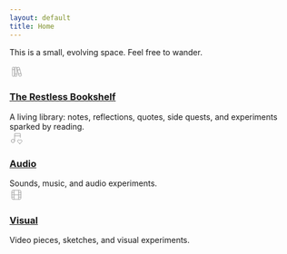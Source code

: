 ```yaml
---
layout: default
title: Home
---
```


This is a small, evolving space. Feel free to wander.

<div class="flex-header">
  <!-- Bookshelf / Library SVG -->
  <svg xmlns="http://www.w3.org/2000/svg" width="24" height="24" viewBox="0 0 24 24" fill="none" stroke="#9e9e9e" stroke-width="1" stroke-linecap="round" stroke-linejoin="round">
    <path d="M5 4m0 1a1 1 0 0 1 1-1h2a1 1 0 0 1 1 1v14a1 1 0 0 1-1 1h-2a1 1 0 0 1-1-1z"/>
    <path d="M9 4m0 1a1 1 0 0 1 1-1h2a1 1 0 0 1 1 1v14a1 1 0 0 1-1 1h-2a1 1 0 0 1-1-1z"/>
    <path d="M5 8h4"/>
    <path d="M9 16h4"/>
    <path d="M13.803 4.56l2.184-.53c.562-.135 1.133.19 1.282.732l3.695 13.418a1.02 1.02 0 0 1-.634 1.219l-.133.041l-2.184.53c-.562.135-1.133-.19-1.282-.732l-3.695-13.418a1.02 1.02 0 0 1 .634-1.219l.133-.041z"/>
    <path d="M14 9l4-1"/>
    <path d="M16 16l3.923-.98"/>
  </svg>
  <h3><a href="{{ '/bookshelf/' | relative_url }}">The Restless Bookshelf</a></h3>
</div>
A living library: notes, reflections, quotes, side quests, and experiments sparked by reading.

<div class="flex-header">
  <!-- Audio SVG -->
  <svg xmlns="http://www.w3.org/2000/svg" width="24" height="24" viewBox="0 0 24 24" fill="none" stroke="#9e9e9e" stroke-width="1" stroke-linecap="round" stroke-linejoin="round">
    <path d="M3 17a3 3 0 1 0 6 0a3 3 0 0 0-6 0"/>
    <path d="M9 17v-13h10v7"/>
    <path d="M9 8h10"/>
    <path d="M18 22l3.35-3.284a2.143 2.143 0 0 0 .005-3.071 2.242 2.242 0 0 0-3.129-.006l-.224.22-.223-.22a2.242 2.242 0 0 0-3.128-.006 2.143 2.143 0 0 0-.006 3.071l3.355 3.296z"/>
  </svg>
  <h3><a href="{{ '/Audio/' | relative_url }}">Audio</a></h3>
</div>
Sounds, music, and audio experiments.

<div class="flex-header">
  <!-- Visual SVG -->
  <svg xmlns="http://www.w3.org/2000/svg" width="24" height="24" viewBox="0 0 24 24" fill="none" stroke="#9e9e9e" stroke-width="1" stroke-linecap="round" stroke-linejoin="round">
    <path d="M4 4m0 2a2 2 0 0 1 2-2h12a2 2 0 0 1 2 2v12a2 2 0 0 1-2 2h-12a2 2 0 0 1-2-2z"/>
    <path d="M8 4l0 16"/>
    <path d="M16 4l0 16"/>
    <path d="M4 8l4 0"/>
    <path d="M4 16l4 0"/>
    <path d="M4 12l16 0"/>
    <path d="M16 8l4 0"/>
    <path d="M16 16l4 0"/>
  </svg>
  <h3><a href="{{ '/Visual/' | relative_url }}">Visual</a></h3>
</div>
Video pieces, sketches, and visual experiments.
